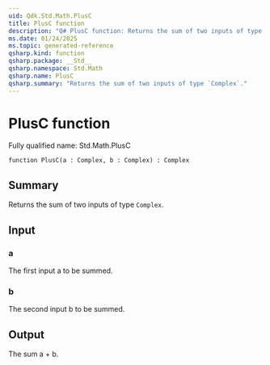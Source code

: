 ```yaml
---
uid: Qdk.Std.Math.PlusC
title: PlusC function
description: "Q# PlusC function: Returns the sum of two inputs of type `Complex`."
ms.date: 01/24/2025
ms.topic: generated-reference
qsharp.kind: function
qsharp.package: __Std__
qsharp.namespace: Std.Math
qsharp.name: PlusC
qsharp.summary: "Returns the sum of two inputs of type `Complex`."
---
```


# PlusC function

Fully qualified name: Std.Math.PlusC

```qsharp
function PlusC(a : Complex, b : Complex) : Complex
```

## Summary
Returns the sum of two inputs of type `Complex`.

## Input
### a
The first input a to be summed.
### b
The second input b to be summed.

## Output
The sum a + b.
